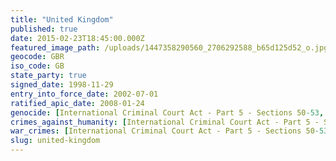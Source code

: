 ```yaml
---
title: "United Kingdom"
published: true
date: 2015-02-23T18:45:00.000Z
featured_image_path: /uploads/1447358290560_2706292588_b65d125d52_o.jpg
geocode: GBR
iso_code: GB
state_party: true
signed_date: 1998-11-29
entry_into_force_date: 2002-07-01
ratified_apic_date: 2008-01-24
genocide: [International Criminal Court Act - Part 5 - Sections 50-53, 55, 56, 58-60, 66; Schedule 8 - Article 6](https://iccdb.hrlc.net/data/doc/85/keyword/46/)
crimes_against_humanity: [International Criminal Court Act - Part 5 - Sections 50-53, 55, 58, 60, 66, 71; Schedule 8 - Article 7](https://iccdb.hrlc.net/data/doc/85/keyword/13/)
war_crimes: [International Criminal Court Act - Part 5 - Sections 50-53, 55, 56, 58-60, 66; Schedule 8 - Article 8](https://iccdb.hrlc.net/data/doc/85/keyword/145/)
slug: united-kingdom
---
```

